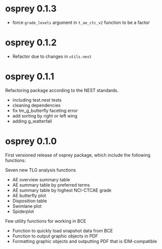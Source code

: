 # osprey 0.1.3
* force `grade_levels` argument in `t_ae_ctc_v2` function to be a factor

# osprey 0.1.2
- Refactor due to changes in `utils.nest`

# osprey 0.1.1
Refactoring package according to the NEST standards.

- including test.nest tests
- cleaning dependencies
- fix tm_g_butterfly faceting error
- add sorting by right or left wing
- adding g_watterfall

# osprey 0.1.0

First versioned release of osprey package, which include the following functions:

Seven new TLG analysis functions
- AE overview summary table
- AE summary table by preferred terms
- AE summary table by highest NCI-CTCAE grade
- AE butterfly plot
- Disposition table
- Swimlane plot
- Spiderplot

Few utility functions for working in BCE
- Function to quickly load snapshot data from BCE
- Function to output graphic objects in PDF
- Formatting graphic objects and outputting PDF that is IDM-compatible

